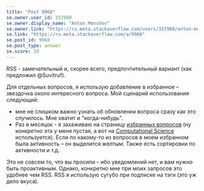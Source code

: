 ```yaml
---
title: "Post 9968"
se.owner.user_id: 337980
se.owner.display_name: "Anton Menshov"
se.owner.link: "https://ru.meta.stackoverflow.com/users/337980/anton-menshov"
se.link: "https://ru.meta.stackoverflow.com/a/9968"
se.post_id: 9968
se.post_type: answer
se.score: 10
---
```

<p>RSS - замечательный и, скорее всего, предпочтительный вариант (как предложил @Suvitruf).</p>

<p>Для отдельных вопросов, я использую добавление в избранное – звездочка около интересного вопроса. Мой сценарий использования следующий:</p>

<ul>
<li>мне не слишком важно узнать об обновлении вопроса сразу как это случилось. Мне хватит и "когда-нибудь".</li>
<li>Раз в месяцок - я захаживаю на страницу <a href="https://ru.meta.stackoverflow.com/users/337980/anton-menshov?tab=favorites">избранных вопросов</a> (ну конкретно эта у меня пустая, а вот на <a href="https://scicomp.stackexchange.com/users/20688/anton-menshov?tab=favorites">Computational Science</a> используется). Если по какому-то из вопросов в моем избранном была активность – он выделится желтым. Также есть сортировки по активности и т.д.</li>
</ul>

<p>Это не совсем то, что вы просили – ибо уведомлений нет, и вам нужно быть проактивным. Однако, конкретно мне при моих запросов это удобнее чем RSS. RSS я использую сугубо при подписке на тэги (это уж дело вкуса).</p>
